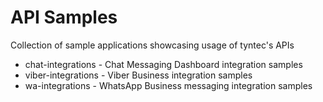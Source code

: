# API Samples

Collection of sample applications showcasing usage of tyntec's APIs

- chat-integrations - Chat Messaging Dashboard integration samples
- viber-integrations - Viber Business integration samples
- wa-integrations - WhatsApp Business messaging integration samples
